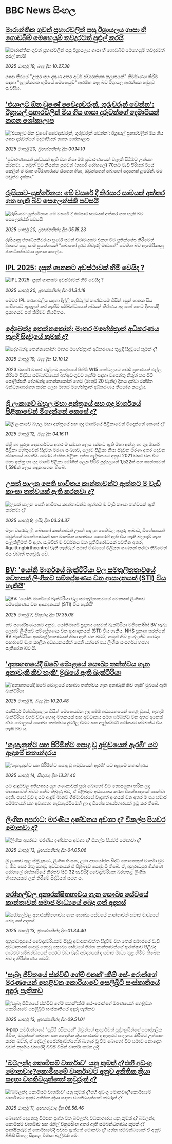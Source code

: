 # BBC News සිංහල## [මාරාන්තික ගුවන් ප්‍රහාරවලින් පසු ඊශ්‍රායලය ගාසා හී ගොඩබිම් මෙහෙයුම් තවදුරටත් පුළුල් කරයි](https://www.bbc.com/sinhala/articles/cvg1z7z0e3eo?at_campaign=githubrss)![මාරාන්තික ගුවන් ප්‍රහාරවලින් පසු ඊශ්‍රායලය ගාසා හී ගොඩබිම් මෙහෙයුම් තවදුරටත් පුළුල් කරයි](https://ichef.bbci.co.uk/ace/standard/240/cpsprodpb/e37a/live/9f25c710-0549-11f0-94d4-6f954f5dcfa3.jpg)_2025 මාර්තු 19, බදාදා දින 10.27.38_ගාසා තීරයේ "උතුර සහ දකුණ අතර අර්ධ ස්වාරක්ෂක කලාපයක්"  නිර්මාණය කිරීම සඳහා "ඉලක්කගත භූමියේ මෙහෙයුම්" ආරම්භ කළ බව ඊශ්‍රායල ආරක්ෂක හමුදාව පැවසීය.## ['එයාලට ඕන වුණේ වෛද්‍යවරුන්, ගුරුවරුන් වෙන්න': ඊශ්‍රායල් ප්‍රහාරවලින් මිය ගිය ගාසා දරුවන්ගේ දෙමාපියන් නගන ශෝකාලාප](https://www.bbc.com/sinhala/articles/c78ey4lvll2o?at_campaign=githubrss)!['එයාලට ඕන වුණේ වෛද්‍යවරුන්, ගුරුවරුන් වෙන්න': ඊශ්‍රායල් ප්‍රහාරවලින් මිය ගිය ගාසා දරුවන්ගේ දෙමාපියන් නගන ශෝකාලාප](https://ichef.bbci.co.uk/ace/standard/240/cpsprodpb/3fbc/live/a4012da0-0518-11f0-8f47-771b75c87166.jpg)_2025 මාර්තු 20, බ්‍රහස්පතින්දා දින 09.14.19_"ප්‍රචාරණයෙන් යුද්ධයක් ඇති වන නිසා මම ප්‍රචාරණයෙන් වැළකී සිටීමට උත්සහ කරනවා... නමුත් මට කියන්න පුළුවන් (නසාර් රෝහලේ) 70කට වැඩි පිරිසක් ඊයේ කෙලින් ම මෘත ශරීරාගාරයට රැගෙන ගියා, ඔවුන්ගෙන් බොහෝ දෙනෙක් ළමයින්. මම ඔවුන්ව දැක්කා."## [රුසියාව-යුක්රේනය: මේ වසරේ දී තිරසාර සාමයක් අත්කර ගත හැකි බව සෙලෙන්ස්කි පවසයි](https://www.bbc.com/sinhala/articles/cyve0jv09v9o?at_campaign=githubrss)![රුසියාව-යුක්රේනය: මේ වසරේ දී තිරසාර සාමයක් අත්කර ගත හැකි බව සෙලෙන්ස්කි පවසයි](https://ichef.bbci.co.uk/ace/standard/240/cpsprodpb/c583/live/e9389420-0505-11f0-88b7-5556e7b55c5e.jpg)_2025 මාර්තු 20, බ්‍රහස්පතින්දා දින 05.15.23_රුසියානු ජනාධිපතිවරයා පූර්ණ සටන් විරාමයකට එකඟ වීම ප්‍රතික්ෂේප කිරීමෙන් දිනකට පසු, සාම ප්‍රයත්නයන් "බොහෝ දුරට නිවැරදි මාවතේ" පවතින බව ඇමෙරිකානු ජනාධිපතිවරයා ප්‍රකාශ කළේය.## [IPL 2025: දසුන් ශානකට අවස්ථාවක් හිමි වෙයිද ?](https://www.bbc.com/sinhala/articles/cdjypvl248yo?at_campaign=githubrss)![IPL 2025: දසුන් ශානකට අවස්ථාවක් හිමි වෙයිද ?](https://ichef.bbci.co.uk/ace/standard/240/cpsprodpb/b631/live/33d759e0-0488-11f0-9aff-e3bd0bfde62b.jpg)_2025 මාර්තු 20, බ්‍රහස්පතින්දා දින 01.34.18_මෙවර IPL තරගාවලිය සඳහා දිල්ලි කැපිටල්ස් කණ්ඩායම විසින් දසුන් ශානක සිය සංචිතයට ඇතුළත් කර ගැනීම සම්බන්ධයෙන් අවසන් තීරණය අද හෝ හෙට දිනයේදී ප්‍රකාශයට පත් කිරීමට නියමිතය.## [දේශබන්දු තෙන්නකෝන්: මාතර මහේස්ත්‍රාත් අධිකරණය තුළදී සිදුවූයේ කුමක් ද?](https://www.bbc.com/sinhala/articles/c2kg27eqn74o?at_campaign=githubrss)![දේශබන්දු තෙන්නකෝන්: මාතර මහේස්ත්‍රාත් අධිකරණය තුළදී සිදුවූයේ කුමක් ද?](https://ichef.bbci.co.uk/ace/standard/240/cpsprodpb/ffe3/live/6f21e630-0476-11f0-a9de-770d91d3f3f3.jpg)_2025 මාර්තු 19, බදාදා දින 12.10.12_2023 වසරේ මාතර වැලිගම ප්‍රදේශයේ පිහිටි W15 හෝටලයට වෙඩි ප්‍රහාරයක් එල්ල කිරීමේ සිද්ධිය සම්බන්ධයෙන් අත්අඩංගුවට ගැනීම සඳහා වරෙන්තු නිකුත් කර සිටි පොලිස්පති දේශබන්දු තෙන්නකෝන් හෙට (මාර්තු 20 වැනිදා) දිනය දක්වා රක්ෂිත බන්ධනාගාරගත කරන ලෙස මාතර මහේස්ත්‍රාත් අධිකරණය නියෝග කළේය.## [ශ්‍රී ලංකාවේ බහුල මහා අන්ත්‍රයේ සහ ගුද මාර්ගයේ පිළිකාවෙන් මිදෙන්නේ කෙසේ ද?](https://www.bbc.com/sinhala/articles/cpv4dnpmykgo?at_campaign=githubrss)![ශ්‍රී ලංකාවේ බහුල මහා අන්ත්‍රයේ සහ ගුද මාර්ගයේ පිළිකාවෙන් මිදෙන්නේ කෙසේ ද?](https://ichef.bbci.co.uk/ace/standard/240/cpsprodpb/211a/live/c1d9e100-fe38-11ef-aeed-7fc3d4b7eae4.jpg)_2025 මාර්තු 12, බදාදා දින 04.16.11_ස්ත්‍රී හා පුරුෂ දෙපාර්ශවය අතර ම සමාන ලෙස දක්නට ඇති මහා අන්ත්‍ර හා ගුද මාර්ග පිළිකා හේතුවෙන් සිදුවන මරණ සංඛ්‍යාව, ලොව පිළිකා නිසා සිදුවන මරණ අතර දෙවන ස්ථානයේ පවතියි. මෙරට ජාතික පිළිකා දත්ත ලේඛනයට අනුව 2021 වස⁣ර වන විට මහා අන්ත්‍ර හා ගුද මාර්ග පිළිකා රෝගීන් ලෙස පිරිමි පුද්ගලයන් 1,522ක් සහ කාන්තාවන් 1,596ක් ලෙස හඳුනාගෙන තිබේ.## [උපත් පාලන පෙති භාවිතය කාන්තාවන්ට ඇත්තට ම වැඩි කාංසා තත්වයක් ඇති කරනවා ද?](https://www.bbc.com/sinhala/articles/ce8yzrz3lw0o?at_campaign=githubrss)![උපත් පාලන පෙති භාවිතය කාන්තාවන්ට ඇත්තට ම වැඩි කාංසා තත්වයක් ඇති කරනවා ද?](https://ichef.bbci.co.uk/ace/standard/240/cpsprodpb/ab4a/live/895407a0-f9e4-11ef-aa92-5f009e8149ab.jpg)_2025 මාර්තු 9, ඉරිදා දින 03.34.37_මෑත වසරවලදී, බොහෝ කාන්තාවන් උපත් පාලන පෙතිවල අතුරු ආබාධ, විශේෂයෙන් ඔවුන්ගේ මනෝභාවයන් සහ මානසික සෞඛ්‍යය කෙරෙහි ඇති විය හැකි බලපෑම් ගැන සැලකිලිමත් වී ඇත. සැබවින් ම වර්ධනය වන ප්‍රතිවිරෝධයක් පවතින අතර, #quittingbirthcontrol වැනි හෑෂ්ටැග් සමාජ මාධ්‍යයේ මිලියන ගණනක් නරඹා තිබීමෙන් එය වඩාත් තහවුරු වේ.## [BV: 'යෝනි මාර්ගයේ බැක්ටීරියා වල සමතුලිතතාවයේ වෙනසක් ලිංගිකව සම්ප්‍රේෂණය වන ආසාදනයක් (STI) විය හැකියි'](https://www.bbc.com/sinhala/articles/c2lj78w8gpgo?at_campaign=githubrss)![BV: 'යෝනි මාර්ගයේ බැක්ටීරියා වල සමතුලිතතාවයේ වෙනසක් ලිංගිකව සම්ප්‍රේෂණය වන ආසාදනයක් (STI) විය හැකියි'](https://ichef.bbci.co.uk/ace/standard/240/cpsprodpb/7e55/live/72986bb0-fb28-11ef-8c03-7dfdbeeb2526.jpg)_2025 මාර්තු 7, සිකුරාදා දින 07.35.08_නව පර්යේෂණයකට අනුව, යෝනිමාර්ග ප්‍රදාහය හෙවත් බැක්ටීරියා වජිනෝසිස් BV සැබෑ ලෙසම ලිංගිකව සම්ප්‍රේෂණය වන ආසාදනයක් (STI) විය හැකිය. NHS ප්‍රකාශ කරන්නේ BV බැක්ටීරියා අසමතුලිතතාවයක් නිසා ඇති වන බවයි, නමුත් නිව් ඉංග්ලන්ඩ් වෛද්‍ය සඟරාවේ මෑත කාලීන අධ්‍යයනයකින් පෙනී යන්නේ එය ලිංගික සංසර්ගය හරහා පැතිරෙන බව යි.## ['අනාගතයේදී ඔබේ මොළයේ සෞඛ්‍ය තත්ත්වය ගැන අනාවැකි කිව හැකි' මුඛයේ ඇති බැක්ටීරියා](https://www.bbc.com/sinhala/articles/c89ye7dyg8do?at_campaign=githubrss)!['අනාගතයේදී ඔබේ මොළයේ සෞඛ්‍ය තත්ත්වය ගැන අනාවැකි කිව හැකි' මුඛයේ ඇති බැක්ටීරියා](https://ichef.bbci.co.uk/ace/standard/240/cpsprodpb/ce10/live/4c5c6790-e3fd-11ef-a834-3f32f698fa46.jpg)_2025 මාර්තු 5, බදාදා දින 10.20.48_එක්සිටර් විශ්වවිද්‍යාලය විසින් මෙහෙයවන ලද මෙම අධ්‍යයනයෙන් හෙළි වූයේ, ඇතැම් බැක්ටීරියා වර්ග වඩා හොඳ මතකයක් සහ අවධානය සමග සම්බන්ධ වන අතර අනෙක් ඒවා මොළයේ සෞඛ්‍ය තත්ත්වය දුර්වල වීමට සහ ඇල්සයිමර් රෝගයට සම්බන්ධ විය හැකි බව ය.## ['ගැහැනුන්ට සහ පිරිමින්ට පොදු වූ අමුඩයෙන් ඇරඹි' යට ඇඳුමේ කතාන්දරය](https://www.bbc.com/sinhala/articles/c8d4089rre1o?at_campaign=githubrss)!['ගැහැනුන්ට සහ පිරිමින්ට පොදු වූ අමුඩයෙන් ඇරඹි' යට ඇඳුමේ කතාන්දරය](https://ichef.bbci.co.uk/ace/standard/240/cpsprodpb/44a4/live/288bc440-00be-11f0-8c3d-b7dcc7510cb1.png)_2025 මාර්තු 14, සිකුරාදා දින 13.31.40_යට ඇඳුම්වල ඉතිහාසය යුග ගණනාවක් පුරා බොහෝ විට නොසලකා හරින ලද මාතෘකාවක් බවට පත්ව තිබුණු බව, ඒ පිළිබඳව අධ්‍යයනය කරන විශේෂඥයෝ පෙන්වා දෙති. එසේ වුව ද යට ඇඳුම් මානව ශිෂ්ටාචාරයේ වැදගත් අංගයක් වන අතර ම එය සමාජ සම්මතයන් සහ අවශ්‍යතා හැඩගැස්වීමෙහි ලා ද විශේෂ කාර්යභාරයක් ඉටු කර තිබේ.## [ලිංගික අපරාධ: මරණීය දණ්ඩනය අවශ්‍ය ද? විකල්ප පියවර මොනවා ද?](https://www.bbc.com/sinhala/articles/c3w17vd2lv8o?at_campaign=githubrss)![ලිංගික අපරාධ: මරණීය දණ්ඩනය අවශ්‍ය ද? විකල්ප පියවර මොනවා ද?](https://ichef.bbci.co.uk/ace/standard/240/cpsprodpb/2408/live/19a0fb90-ff28-11ef-a8b1-950887ddc6e5.jpg)_2025 මාර්තු 13, බ්‍රහස්පතින්දා දින 04.05.06_ශ්‍රී ලංකාව තුළ ස්ත්‍රී දූෂණ, ලිංගික හිංසන, ළමා අපයෝජන සිද්ධි කොතෙකුත් වාර්තා වුව ද, මීට පෙර මතු නොවූ අවධානයක් ඒ පිළිබඳව යොමු වී තිබේ.
ඒ, අනුරාධපුර ශික්ෂණ රෝහලේ රාජකාරියේ නිරතව සිටි 32 හැවිරිදි වෛද්‍යවරියක බරපතළ ලිංගික හිංසනයකට ලක් කිරීමේ සිද්ධියත් සමග ය.## [රෝහල්වල අනාරක්ෂිතභාවය ගැන සෞඛ්‍ය සේවයේ කාන්තාවන් සමාජ මාධ්‍යයේ බෙදා ගත් අදහස්](https://www.bbc.com/sinhala/articles/cx28el0yqv6o?at_campaign=githubrss)![රෝහල්වල අනාරක්ෂිතභාවය ගැන සෞඛ්‍ය සේවයේ කාන්තාවන් සමාජ මාධ්‍යයේ බෙදා ගත් අදහස්](https://ichef.bbci.co.uk/ace/standard/240/cpsprodpb/5e80/live/da0e3910-ff4b-11ef-ae87-079d2f428dc1.jpg)_2025 මාර්තු 13, බ්‍රහස්පතින්දා දින 01.34.40_අනුරාධපුරයේ වෛද්‍යවරියකට සිදුවූ අවාසනාවන්ත සිදුවීම වන තෙක් සමාජයේ වැඩි අවධානයක් යොමු නොවූ සෞඛ්‍ය සේවයේ නිරත කාන්තාවන්ගේ ආරක්ෂාව පිළිබඳ ගැටළුව සම්බන්ධයෙන් පෙරට වඩා වැඩි අවදානයක් ද සමාජ මාධ්‍ය තුළ හිමිව තිබෙන බව ද නිරීක්ෂණය වෙයි.## ['සැබෑ ජීවිතයේ ස්ක්විඩ් ගේම් එකක්':කිම් සේ-රොන්ගේ මරණයෙන් හෙළිවන කොරියාවේ සෙලිබ්‍රිටි සංස්කෘතියේ  අඳුරු පැතිකඩ](https://www.bbc.com/sinhala/articles/c15q0n5143zo?at_campaign=githubrss)!['සැබෑ ජීවිතයේ ස්ක්විඩ් ගේම් එකක්':කිම් සේ-රොන්ගේ මරණයෙන් හෙළිවන කොරියාවේ සෙලිබ්‍රිටි සංස්කෘතියේ  අඳුරු පැතිකඩ](https://ichef.bbci.co.uk/ace/standard/240/cpsprodpb/2874/live/0a59d0c0-ee99-11ef-9801-c57727162a89.jpg)_2025 මාර්තු 13, බ්‍රහස්පතින්දා දින 09.51.01_K-pop කර්මාන්තයේ "සුපිරි රසිකයන්" ඔවුන්ගේ ආදර්ශමත් පුද්ගලයින්ගේ පෞද්ගලික ජීවිත, ඔවුන්ගේ සබඳතා සහ දෛනික ක්‍රියාකාරකම් ද ඇතුළුව පාලනය කිරීමට උත්සාහ කරන බවත්, ඒ දේවල් අපේක්ෂාවන්ගෙන් බැහැර වූ විට බොහෝ විට සමාව නොදෙන බවත් පසුගිය වසරේදී බීබීසී විසින් වාර්තා කරන ලදී.## ['බටලන්ද කොමිසම් වාර්තාව' යනු කුමක් ද?එහි අඩංගු මොනවාද?කොමිසමේ වාර්තාවට අනුව අනීතික ක්‍රියා සඳහා වගකිවයුත්තෝ කවුරුන් ද?](https://www.bbc.com/sinhala/articles/cevx1knerxko?at_campaign=githubrss)!['බටලන්ද කොමිසම් වාර්තාව' යනු කුමක් ද?එහි අඩංගු මොනවාද?කොමිසමේ වාර්තාවට අනුව අනීතික ක්‍රියා සඳහා වගකිවයුත්තෝ කවුරුන් ද?](https://ichef.bbci.co.uk/ace/standard/240/cpsprodpb/84d0/live/218c9bf0-fdd1-11ef-b3db-63821ca2e84c.jpg)_2025 මාර්තු 11, අඟහරුවාදා දින 06.56.46_බොහෝ දෙනෙකු විමසන ප්‍රශ්න වන බටලන්ද වධකාගාරය යනු කුමක් ද? බටලන්ද කොමිසම් වාර්තාව සහ රනිල් වික්‍රමසිංහ අතර ඇති සම්බන්ධතාවය කුමක් ද? සාක්ෂිකරුවන් කොමිසමේදී පවසා ඇත්තේ මොනවා ද? යන්න සම්බන්ධයෙන් ඒ අනුව  බීබීසී සිංහල සිදුකළ විමසා බැලීමකි මේ.